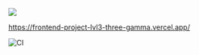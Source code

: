<a href="https://codeclimate.com/github/roksana-z/frontend-project-lvl3/maintainability"><img src="https://api.codeclimate.com/v1/badges/016f731758e31401d413/maintainability" /></a>

https://frontend-project-lvl3-three-gamma.vercel.app/

![CI](https://github.com/roksana-z/frontend-project-lvl3/workflows/CI/badge.svg)